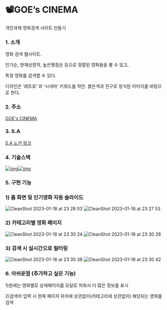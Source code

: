 # 📽️GOE’s CINEMA

개인과제 영화검색 사이트 만들기

### 1. 소개

<p>영화 검색 웹사이트.</p>
<p>인기순, 현재상영작, 높은평점순 등으로 정렬된 영화들을 볼 수 있고,</p> 
<p>특정 영화를 검색할 수 있다.</p>
<p>디자인은 ‘레트로’ 와 ‘시네마’ 키워드를 착안. 붉은색과 전구로 장식된 이미지를 바탕으로 한다.</p>

### 2. 주소

[GOE's CINEMA](https://hyunseoy.github.io/GOE_CINEMA/)

### 3. S.A

[S.A 노션 링크](https://scrawny-suede-c9b.notion.site/GOE-s-CINEMA-S-A-Starting-Assignments-41efa4741ecc4f34bcec8b65139e9529)

### 4. 기술스택

[![img](https://camo.githubusercontent.com/d147c6135f0f61373ceeae9035902f4c70578cb7bebacbf9a629bbfa0c035b0c/68747470733a2f2f696d672e736869656c64732e696f2f62616467652f6a6176617363726970742d4637444631453f7374796c653d666f722d7468652d6261646765266c6f676f3d6a617661736372697074266c6f676f436f6c6f723d626c61636b)](https://camo.githubusercontent.com/d147c6135f0f61373ceeae9035902f4c70578cb7bebacbf9a629bbfa0c035b0c/68747470733a2f2f696d672e736869656c64732e696f2f62616467652f6a6176617363726970742d4637444631453f7374796c653d666f722d7468652d6261646765266c6f676f3d6a617661736372697074266c6f676f436f6c6f723d626c61636b)[![img](https://camo.githubusercontent.com/d1a61dccdba51c4d1ff3306fe00404de9162915d282bade8ef91b992f84ebd35/68747470733a2f2f696d672e736869656c64732e696f2f62616467652f6373732d3135373242363f7374796c653d666f722d7468652d6261646765266c6f676f3d63737333266c6f676f436f6c6f723d7768697465)](https://camo.githubusercontent.com/d1a61dccdba51c4d1ff3306fe00404de9162915d282bade8ef91b992f84ebd35/68747470733a2f2f696d672e736869656c64732e696f2f62616467652f6373732d3135373242363f7374796c653d666f722d7468652d6261646765266c6f676f3d63737333266c6f676f436f6c6f723d7768697465)

### 5. 구현 기능

### 1) 홈 화면 및 인기영화 자동 슬라이드
![CleanShot 2023-01-18 at 23 28 03](https://user-images.githubusercontent.com/76584961/213198276-d37c693a-7c22-443f-94fd-3f612cd0bc39.png)
![CleanShot 2023-01-18 at 23 27 53](https://user-images.githubusercontent.com/76584961/213198300-527c7ca8-cb0c-434a-90da-ab10b88aa569.png)

### 2) 카테고리별 영화 페이지
![CleanShot 2023-01-18 at 23 30 24](https://user-images.githubusercontent.com/76584961/213198375-f048d3e8-ee7a-4e76-9078-23a3cc1d03b0.png)
![CleanShot 2023-01-18 at 23 30 28](https://user-images.githubusercontent.com/76584961/213198384-02c7accc-7646-4b50-a91f-ce2405cacc65.png)

### 3) 검색 시 실시간으로 필터링
![CleanShot 2023-01-18 at 23 30 38](https://user-images.githubusercontent.com/76584961/213198456-a3022792-f3fe-46dc-a2b0-84f3c3cf4c98.png)
![CleanShot 2023-01-18 at 23 30 42](https://user-images.githubusercontent.com/76584961/213198472-41b231b3-1e63-4cc4-a148-0b7e425a93a3.png)

### 6. 아쉬운점 (추가하고 싶은 기능)
<p>1)원래는 영화별로 상세페이지를 모달로 띄워서 더 많은 정보를 표시</p>
<p>2)검색어 입력 시 현재 페이지 위치에 상관없이(카테고리에 상관없이) 해당되는 영화를 검색</p> 


